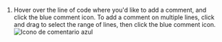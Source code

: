 1. Hover over the line of code where you'd like to add a comment, and click the blue comment icon. To add a comment on multiple lines, click and drag to select the range of lines, then click the blue comment icon. ![Icono de comentario azul](/assets/images/help/commits/hover-comment-icon.gif)
